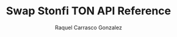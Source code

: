 ---
title: Swap Stonfi TON API Reference
description: Complete API documentation for
author: Raquel Carrasco Gonzalez
lastReviewed: 2025-09-04
icon: code
---